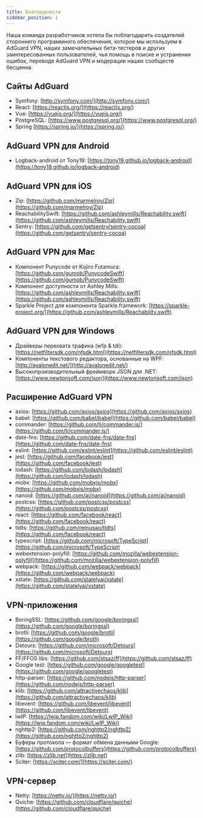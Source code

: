 ```yaml
---
title: Благодарности
sidebar_position: 1
---
```


Наша команда разработчиков хотела бы поблагодарить создателей стороннего программного обеспечения, которое мы используем в AdGuard VPN, наших замечательных бета-тестеров и других заинтересованных пользователей, чья помощь в поиске и устранении ошибок, переводе AdGuard VPN и модерации наших сообществ бесценна.

## Сайты AdGuard

* Symfony: [http://symfony.com/](http://symfony.com/)
* React: [https://reactjs.org/](https://reactjs.org/)
* Vue: [https://vuejs.org/](https://vuejs.org/)
* PostgreSQL: [https://www.postgresql.org/](https://www.postgresql.org/)
* Spring [https://spring.io/](https://spring.io/)

## AdGuard VPN для Android

* Logback-android от Tony19: [https://tony19.github.io/logback-android](https://tony19.github.io/logback-android)

## AdGuard VPN для iOS

* Zip: [https://github.com/marmelroy/Zip](https://github.com/marmelroy/Zip)
* ReachabilitySwift: [https://github.com/ashleymills/Reachability.swift](https://github.com/ashleymills/Reachability.swift)
* Sentry: [https://github.com/getsentry/sentry-cocoa](https://github.com/getsentry/sentry-cocoa)

## AdGuard VPN для Mac

* Компонент Punycode от Kojiro Futamura: [https://github.com/gumob/PunycodeSwift](https://github.com/gumob/PunycodeSwift)
* Компонент доступности от Ashley Mills: [https://github.com/ashleymills/Reachability.swift](https://github.com/ashleymills/Reachability.swift)
* Sparkle Project для компонента Sparkle.framework: [https://sparkle-project.org/](https://github.com/ashleymills/Reachability.swift)

## AdGuard VPN для Windows

* Драйверы перехвата трафика (wfp & tdi): [https://netfiltersdk.com/nfsdk.html](https://netfiltersdk.com/nfsdk.html)
* Компоненты текстового редактора, основанные на WPF: [http://avalonedit.net/](http://avalonedit.net/)
* Высокопроизводительный фреймворк JSON для .NET: [https://www.newtonsoft.com/json](https://www.newtonsoft.com/json)

## Расширение AdGuard VPN

* axios: [https://github.com/axios/axios](https://github.com/axios/axios)
* babel: [https://github.com/babel/babel](https://github.com/babel/babel)
* commander: [https://github.com/tj/commander.js/](https://github.com/tj/commander.js/)
* date-fns: [https://github.com/date-fns/date-fns](https://github.com/date-fns/date-fns)
* eslint: [https://github.com/eslint/eslint](https://github.com/eslint/eslint)
* jest: [https://github.com/facebook/jest](https://github.com/facebook/jest)
* lodash: [https://github.com/lodash/lodash](https://github.com/lodash/lodash)
* mobx: [https://github.com/mobxjs/mobx](https://github.com/mobxjs/mobx)
* nanoid: [https://github.com/ai/nanoid](https://github.com/ai/nanoid)
* postcss: [https://github.com/postcss/postcss](https://github.com/postcss/postcss)
* react: [https://github.com/facebook/react](https://github.com/facebook/react)
* tldts: [https://github.com/remusao/tldts](https://github.com/facebook/react)
* typescript: [https://github.com/microsoft/TypeScript](https://github.com/microsoft/TypeScript)
* webextension-polyfill: [https://github.com/mozilla/webextension-polyfill](https://github.com/mozilla/webextension-polyfill)
* webpack: [https://github.com/webpack/webpack](https://github.com/webpack/webpack)
* xstate: [https://github.com/statelyai/xstate](https://github.com/statelyai/xstate)

## VPN-приложения

* BoringSSL: [https://github.com/google/boringssl](https://github.com/google/boringssl)
* brotli: [https://github.com/google/brotli](https://github.com/google/brotli)
* Detours: [https://github.com/microsoft/Detours](https://github.com/microsoft/Detours)
* FF/FFOS libs: [https://github.com/stsaz/ff](https://github.com/stsaz/ff)
* Google test: [https://github.com/google/googletest](https://github.com/google/googletest)
* http-parser: [https://github.com/nodejs/http-parser](https://github.com/nodejs/http-parser)
* klib: [https://github.com/attractivechaos/klib](https://github.com/attractivechaos/klib)
* libevent: [https://github.com/libevent/libevent](https://github.com/libevent/libevent)
* lwIP: [https://lwip.fandom.com/wiki/LwIP_Wiki](https://lwip.fandom.com/wiki/LwIP_Wiki)
* nghttp2: [https://github.com/nghttp2/nghttp2](https://github.com/nghttp2/nghttp2)
* Буферы протокола — формат обмена данными Google: [https://github.com/protocolbuffers](https://github.com/protocolbuffers)
* zlib: [https://zlib.net](https://zlib.net)
* Sciter: [https://sciter.com/](https://sciter.com/)

## VPN-сервер

* Netty: [https://netty.io/](https://netty.io/)
* Quiche: [https://github.com/cloudflare/quiche](https://github.com/cloudflare/quiche)





